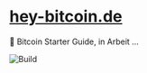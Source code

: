 # [hey-bitcoin.de](https://hey-bitcoin.de)

🚧 Bitcoin Starter Guide, in Arbeit …

![Build](https://github.com/hey-bitcoin-de/hey-bitcoin.de/workflows/Build/badge.svg)
